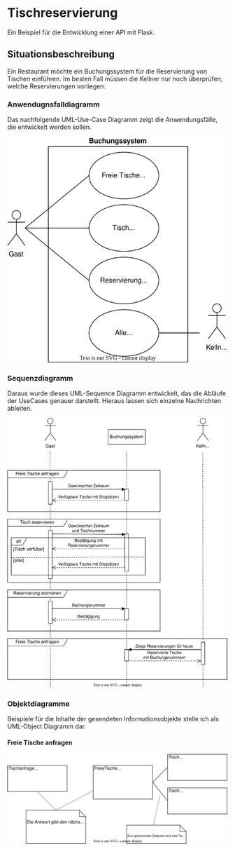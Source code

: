 # Tischreservierung
Ein Beispiel für die Entwicklung einer API mit Flask.

## Situationsbeschreibung
Ein Restaurant möchte ein Buchungssystem für die Reservierung von Tischen einführen. Im besten Fall müssen die Kellner nur noch überprüfen, welche Reservierungen vorliegen. 

### Anwendugnsfalldiagramm
Das nachfolgende UML-Use-Case Diagramm zeigt die Anwendungsfälle, die entwickelt werden sollen.

![UML-UseCase Diagramm](diagramme/UML-UseCase.drawio.svg)

### Sequenzdiagramm
Daraus wurde dieses UML-Sequence Diagramm entwickelt, das die Abläufe der UseCases genauer darstellt. Hieraus lassen sich einzelne Nachrichten ableiten.

![UML-Sequence Diagramm](diagramme/UML-Sequence.drawio.svg)


### Objektdiagramme
Beispiele für die Inhalte der gesendeten Informationsobjekte stelle ich als UML-Object Diagramm dar. 

#### Freie Tische anfragen
![UML-Object 1: Freie Tische anfragen](diagramme/UML-Object_1_FreieTischeAnfragen.drawio.svg)